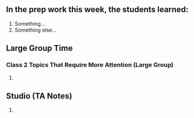 ## In the prep work this week, the students learned:
1. Something...
1. Something else...

## Large Group Time

### Class 2 Topics That Require More Attention (Large Group)
1.

## Studio (TA Notes)
1. 